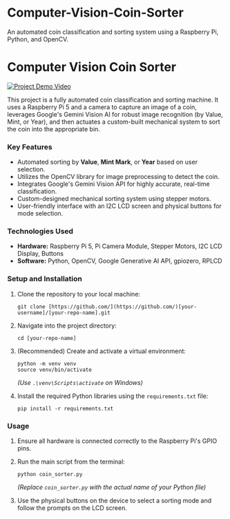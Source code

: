 # Computer-Vision-Coin-Sorter
An automated coin classification and sorting system using a Raspberry Pi, Python, and OpenCV.

# Computer Vision Coin Sorter

[![Project Demo Video](https://img.youtube.com/vi/3zV9kLuA_2Y/maxresdefault.jpg)](https://youtu.be/3zV9kLuA_2Y)

This project is a fully automated coin classification and sorting machine. It uses a Raspberry Pi 5 and a camera to capture an image of a coin, leverages Google's Gemini Vision AI for robust image recognition (by Value, Mint, or Year), and then actuates a custom-built mechanical system to sort the coin into the appropriate bin.

### Key Features
* Automated sorting by **Value**, **Mint Mark**, or **Year** based on user selection.
* Utilizes the OpenCV library for image preprocessing to detect the coin.
* Integrates Google's Gemini Vision API for highly accurate, real-time classification.
* Custom-designed mechanical sorting system using stepper motors.
* User-friendly interface with an I2C LCD screen and physical buttons for mode selection.

### Technologies Used
* **Hardware:** Raspberry Pi 5, Pi Camera Module, Stepper Motors, I2C LCD Display, Buttons
* **Software:** Python, OpenCV, Google Generative AI API, gpiozero, RPLCD

### Setup and Installation
1.  Clone the repository to your local machine:
    ```
    git clone [https://github.com/](https://github.com/)[your-username]/[your-repo-name].git
    ```
2.  Navigate into the project directory:
    ```
    cd [your-repo-name]
    ```
3.  (Recommended) Create and activate a virtual environment:
    ```
    python -m venv venv
    source venv/bin/activate 
    ```
    *(Use `.\venv\Scripts\activate` on Windows)*

4.  Install the required Python libraries using the `requirements.txt` file:
    ```
    pip install -r requirements.txt
    ```

### Usage
1.  Ensure all hardware is connected correctly to the Raspberry Pi's GPIO pins.
2.  Run the main script from the terminal:
    ```
    python coin_sorter.py
    ```
    *(Replace `coin_sorter.py` with the actual name of your Python file)*

3.  Use the physical buttons on the device to select a sorting mode and follow the prompts on the LCD screen.

